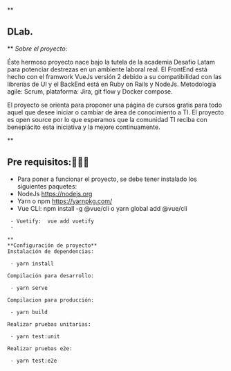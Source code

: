 
**

## DLab.

**
*Sobre el proyecto*:

Éste hermoso proyecto nace bajo la tutela de la academia Desafio Latam para potenciar destrezas en un ambiente laboral real. El FrontEnd está hecho con el framwork VueJs versión 2 debido a su compatibilidad con las librerías de UI y el BackEnd está en Ruby on Rails y NodeJs. Metodología agile: Scrum, plataforma: Jira, git flow y Docker compose.

El proyecto se orienta para proponer una página de cursos gratis para todo aquel que desee iniciar o cambiar de área de conocimiento a TI.
El proyecto es open source por lo  que esperamos  que la comunidad TI reciba con beneplácito esta iniciativa y la mejore continuamente.

**

## Pre requisitos:🚀🚀🚀

 - Para poner a funcionar el proyecto, se debe tener instalado los siguientes paquetes: 
 - NodeJs https://nodejs.org
 - Yarn o npm  https://yarnpkg.com/
 - Vue CLI: 
npm install -g @vue/cli
o
yarn global add @vue/cli
```
 - Vuetify:  vue add vuetify
 - 

**
**Configuración de proyecto**
Instalación de dependencias:

 - yarn install

Compilación para desarrollo:

 - yarn serve

Compilacion para producción:

 - yarn build

Realizar pruebas unitarias:

 - yarn test:unit

Realizar pruebas e2e:

 - yarn test:e2e

